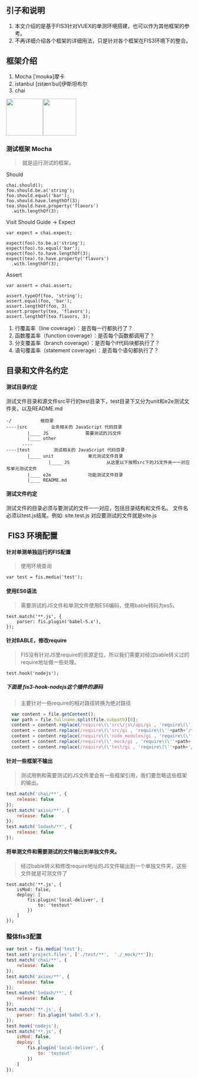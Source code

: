## 引子和说明
1. 本文介绍的是基于FIS3针对VUEX的单测环境搭建，也可以作为其他框架的参考。
2. 不再详细介绍各个框架的详细用法，只是针对各个框架在FIS3环境下的整合。


## 框架介绍
1. Mocha [ˈmoʊkə]摩卡
2. istanbul [ɪstænˈbul]伊斯坦布尔
3. chai 


<img src="http://cldup.com/xFVFxOioAU.svg" width = "100" height = "100" style="float:left"/>
<img src="https://camo.githubusercontent.com/431283cc1643d02167aac31067137897507c60fc/687474703a2f2f636861696a732e636f6d2f696d672f636861692d6c6f676f2e706e67" width = "90" height = "100" />

### 测试框架 Mocha
>  就是运行测试的框架，


Should
```
chai.should();
foo.should.be.a('string');
foo.should.equal('bar');
foo.should.have.lengthOf(3);
tea.should.have.property('flavors')
  .with.lengthOf(3);
```
                
Visit Should Guide →
Expect
```
var expect = chai.expect;

expect(foo).to.be.a('string');
expect(foo).to.equal('bar');
expect(foo).to.have.lengthOf(3);
expect(tea).to.have.property('flavors')
  .with.lengthOf(3);
```              

Assert
```
var assert = chai.assert;

assert.typeOf(foo, 'string');
assert.equal(foo, 'bar');
assert.lengthOf(foo, 3)
assert.property(tea, 'flavors');
assert.lengthOf(tea.flavors, 3);
```

1. 行覆盖率（line coverage）：是否每一行都执行了？
2. 函数覆盖率（function coverage）：是否每个函数都调用了？
3. 分支覆盖率（branch coverage）：是否每个if代码块都执行了？
4. 语句覆盖率（statement coverage）：是否每个语句都执行了？


## 目录和文件名约定
#### 测试目录约定
测试文件目录和源文件src平行的test目录下，test目录下又分为unit和e2e测试文件夹，以及README.md
```
-/           根目录
----|src         业务相关的 JavaScript 代码目录
        |____ JS              需要测试的JS文件
        |____ other
      ....
----|test         测试相关的 JavaScript 代码目录
        |____ unit             单元测试文件目录
                |____ JS              从这里以下按照src下的JS文件夹一一对应写单元测试文件
        |____ e2e              功能测试文件目录
        |____ README.md        
```
#### 测试文件约定
测试文件的目录必须与要测试的文件一一对应，包括目录结构和文件名。
文件名必须以test.js结尾。例如: site.test.js 对应要测试的文件就是site.js

##  FIS3 环境配置
#### 针对单测单独运行的FIS配置
> 使用环境查询
```
var test = fis.media('test');
```

#### 使用ES6语法
> 需要测试的JS文件和单测文件使用ES6编码，使用bable转码为es5。
```
test.match('**.js', {
    parser: fis.plugin('babel-5.x'),
});
```

#### 针对BABLE，修改require
> FIS没有针对JS里require的资源定位，所以我们需要对经过bable转义过的require地址做一些处理。

```
test.hook('nodejs');
```
##### 下面是 fis3-hook-nodejs这个插件的源码
> 主要针对一些require的相对路径转换为绝对路径
``` javascript
  var content = file.getContent();
  var path = file.fullname.split(file.subpath)[0];
  content = content.replace(/require\(\'src\/js\/api/gi , 'require\(\''+path+'/testout/test/unit/_tools/api');
  content = content.replace(/require\(\'src/gi , 'require\(\''+path+'/testout/src');
  content = content.replace(/require\(\'node_modules/gi , 'require\(\''+path+'/node_modules')
  content = content.replace(/require\(\'_mock/gi , 'require\(\''+path+'/_mock')
  content = content.replace(/require\(\'test/gi , 'require\(\''+path+'/testout/test')
```
#### 针对一些框架不输出
> 测试用例和需要测试的JS文件里会有一些框架引用，我们要忽略这些框架的输出。
``` javascript
test.match('chai/**', {
    release: false
});
test.match('axios/**', {
    release: false
});
test.match('lodash/**', {
    release: false
});
```
#### 将单测文件和需要测试的文件输出到单独文件夹。
> 经过bable转义和修改require地址的JS文件输出到一个单独文件夹，这些文件就是可测文件了
```
test.match('**.js', {
    isMod: false,
    deploy: [
        fis.plugin('local-deliver', {
            to: 'testout'
        })
    ]
});

```



### 整体fis3配置
```javascript
var test = fis.media('test');
test.set('project.files', ['./test/**',  './_mock/**']);
test.match('chai/**', {
    release: false
});
test.match('axios/**', {
    release: false
});
test.match('lodash/**', {
    release: false
});
test.match('**.js', {
    parser: fis.plugin('babel-5.x'),
});
test.hook('nodejs');
test.match('**.js', {
    isMod: false,
    deploy: [
        fis.plugin('local-deliver', {
            to: 'testout'
        })
    ]
});
```
